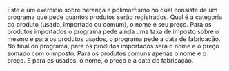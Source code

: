 Este é um exercício sobre herança e polimorfismo no qual consiste de um programa que pede quantos produtos serão registrados. Qual é a categoria do produto (usado, importado ou comum), o nome e seu preço.
Para os produtos importados o programa pede ainda uma taxa de imposto sobre o mesmo e
para os produtos usados, o programa pede a data de fabricação.
No final do programa, para os produtos importados será o nome e o preço somado com o imposto.
Para os produtos comuns apenas o nome e o preço.
E para os usados, o nome, o preço e a data de fabricação.
